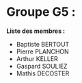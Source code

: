 # Groupe G5 :

**Liste des membres :**
- Baptiste BERTOUT
- Pierre PLANCHON
- Arthur KELLER
- Gaspard SOULIEZ
- Mathis DECOSTER
